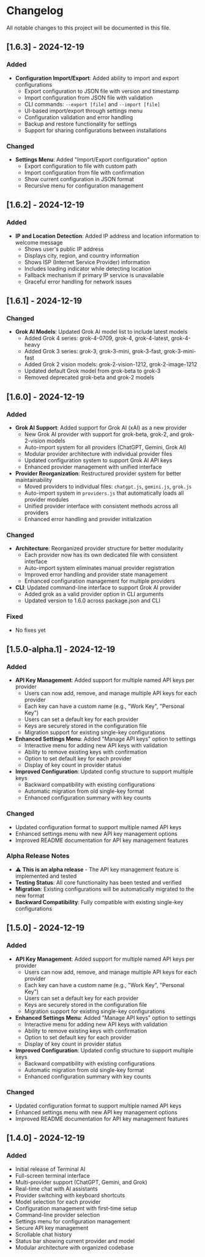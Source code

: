 # Changelog

All notable changes to this project will be documented in this file.

## [1.6.3] - 2024-12-19

### Added
- **Configuration Import/Export**: Added ability to import and export configurations
  - Export configuration to JSON file with version and timestamp
  - Import configuration from JSON file with validation
  - CLI commands: `--export [file]` and `--import [file]`
  - UI-based import/export through settings menu
  - Configuration validation and error handling
  - Backup and restore functionality for settings
  - Support for sharing configurations between installations

### Changed
- **Settings Menu**: Added "Import/Export configuration" option
  - Export configuration to file with custom path
  - Import configuration from file with confirmation
  - Show current configuration in JSON format
  - Recursive menu for configuration management

## [1.6.2] - 2024-12-19

### Added
- **IP and Location Detection**: Added IP address and location information to welcome message
  - Shows user's public IP address
  - Displays city, region, and country information
  - Shows ISP (Internet Service Provider) information
  - Includes loading indicator while detecting location
  - Fallback mechanism if primary IP service is unavailable
  - Graceful error handling for network issues

## [1.6.1] - 2024-12-19

### Changed
- **Grok AI Models**: Updated Grok AI model list to include latest models
  - Added Grok 4 series: grok-4-0709, grok-4, grok-4-latest, grok-4-heavy
  - Added Grok 3 series: grok-3, grok-3-mini, grok-3-fast, grok-3-mini-fast
  - Added Grok 2 vision models: grok-2-vision-1212, grok-2-image-1212
  - Updated default Grok model from grok-beta to grok-3
  - Removed deprecated grok-beta and grok-2 models

## [1.6.0] - 2024-12-19

### Added
- **Grok AI Support**: Added support for Grok AI (xAI) as a new provider
  - New Grok AI provider with support for grok-beta, grok-2, and grok-2-vision models
  - Auto-import system for all providers (ChatGPT, Gemini, Grok AI)
  - Modular provider architecture with individual provider files
  - Updated configuration system to support Grok AI API keys
  - Enhanced provider management with unified interface
- **Provider Reorganization**: Restructured provider system for better maintainability
  - Moved providers to individual files: `chatgpt.js`, `gemini.js`, `grok.js`
  - Auto-import system in `providers.js` that automatically loads all provider modules
  - Unified provider interface with consistent methods across all providers
  - Enhanced error handling and provider initialization

### Changed
- **Architecture**: Reorganized provider structure for better modularity
  - Each provider now has its own dedicated file with consistent interface
  - Auto-import system eliminates manual provider registration
  - Improved error handling and provider state management
  - Enhanced configuration management for multiple providers
- **CLI**: Updated command-line interface to support Grok AI provider
  - Added grok as a valid provider option in CLI arguments
  - Updated version to 1.6.0 across package.json and CLI

### Fixed
- No fixes yet

## [1.5.0-alpha.1] - 2024-12-19

### Added
- **API Key Management**: Added support for multiple named API keys per provider
  - Users can now add, remove, and manage multiple API keys for each provider
  - Each key can have a custom name (e.g., "Work Key", "Personal Key")
  - Users can set a default key for each provider
  - Keys are securely stored in the configuration file
  - Migration support for existing single-key configurations
- **Enhanced Settings Menu**: Added "Manage API keys" option to settings
  - Interactive menu for adding new API keys with validation
  - Ability to remove existing keys with confirmation
  - Option to set default key for each provider
  - Display of key count in provider status
- **Improved Configuration**: Updated config structure to support multiple keys
  - Backward compatibility with existing configurations
  - Automatic migration from old single-key format
  - Enhanced configuration summary with key counts

### Changed
- Updated configuration format to support multiple named API keys
- Enhanced settings menu with new API key management options
- Improved README documentation for API key management features

### Alpha Release Notes
- ⚠️ **This is an alpha release** - The API key management feature is implemented and tested
- **Testing Status**: All core functionality has been tested and verified
- **Migration**: Existing configurations will be automatically migrated to the new format
- **Backward Compatibility**: Fully compatible with existing single-key configurations

## [1.5.0] - 2024-12-19

### Added
- **API Key Management**: Added support for multiple named API keys per provider
  - Users can now add, remove, and manage multiple API keys for each provider
  - Each key can have a custom name (e.g., "Work Key", "Personal Key")
  - Users can set a default key for each provider
  - Keys are securely stored in the configuration file
  - Migration support for existing single-key configurations
- **Enhanced Settings Menu**: Added "Manage API keys" option to settings
  - Interactive menu for adding new API keys with validation
  - Ability to remove existing keys with confirmation
  - Option to set default key for each provider
  - Display of key count in provider status
- **Improved Configuration**: Updated config structure to support multiple keys
  - Backward compatibility with existing configurations
  - Automatic migration from old single-key format
  - Enhanced configuration summary with key counts

### Changed
- Updated configuration format to support multiple named API keys
- Enhanced settings menu with new API key management options
- Improved README documentation for API key management features

## [1.4.0] - 2024-12-19

### Added
- Initial release of Terminal AI
- Full-screen terminal interface
- Multi-provider support (ChatGPT, Gemini, and Grok)
- Real-time chat with AI assistants
- Provider switching with keyboard shortcuts
- Model selection for each provider
- Configuration management with first-time setup
- Command-line provider selection
- Settings menu for configuration management
- Secure API key management
- Scrollable chat history
- Status bar showing current provider and model
- Modular architecture with organized codebase 